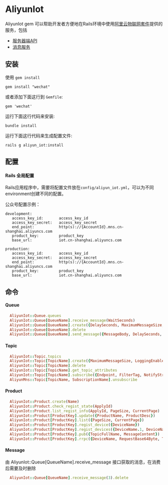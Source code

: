 AliyunIot
======

AliyunIot gem 可以帮助开发者方便地在Rails环境中使用[阿里云物联网套件](https://help.aliyun.com/product/30520.html)提供的服务，包括

- [服务器端API](https://help.aliyun.com/document_detail/30557.html)
- [消息服务](https://help.aliyun.com/product/27412.html)

## 安装

使用 `gem install`

```
gem install "wechat"
```

或者添加下面这行到 `Gemfile`:

```
gem 'wechat'
```

运行下面这行代码来安装:

```console
bundle install
```

运行下面这行代码来生成配置文件:

```console
rails g aliyun_iot:install
```

## 配置

#### Rails 全局配置
Rails应用程序中，需要将配置文件放在`config/aliyun_iot.yml`，可以为不同environment创建不同的配置。

公众号配置示例：

```
development:
   access_key_id:       access_key_id
   access_key_secret:   access_key_secret
   end_point:           http(s)://{AccountId}.mns.cn-shanghai.aliyuncs.com
   product_key:         product_key
   base_url:            iot.cn-shanghai.aliyuncs.com

production:
   access_key_id:       access_key_id
   access_key_secret:   access_key_secret
   end_point:           http(s)://{AccountId}.mns.cn-shanghai.aliyuncs.com
   product_key:         product_key
   base_url:            iot.cn-shanghai.aliyuncs.com
```

## 命令

#### Queue

```ruby
  AliyunIot::Queue.queues                                                ## 列出所有队列
  AliyunIot::Queue[QueueName].receive_message(WaitSeconds)               ## 消费消息
  AliyunIot::Queue[QueueName].create({DelaySeconds, MaximumMessageSize, MessageRetentionPeriod, VisibilityTimeout, PollingWaitSeconds, LoggingEnabled})                                   ## 创建队列
  AliyunIot::Queue[QueueName].delete                                     ## 删除队列
  AliyunIot::Queue[QueueName].send_message({MessageBody, DelaySeconds, Priority})  ## 发送消息
```

#### Topic

```ruby
  AliyunIot::Topic.topics                                                ## 列出所有主题
  AliyunIot::Topic[TopicName].create({MaximumMessageSize, LoggingEnabled}) ## 创建主题
  AliyunIot::Topic[TopicName].delete                                     ## 删除主题
  AliyunIot::Topic[TopicName].get_topic_attributes                       ## 获取主题属性
  AliyunIot::Topic[TopicName].subscribe({Endpoint, FilterTag, NotifyStrategy, NotifyContentFormat}) ## 订阅主题
  AliyunMns::Topic[TopicName, SubscriptionName].unsubscribe              ## 取消订阅
```

#### Product

```ruby
  AliyunIot::Product.create(Name)                                        ## 创建产品
  AliyunIot::Product.check_regist_state(ApplyId)                         ## 批量查询注册状态
  AliyunIot::Product.list_regist_info(ApplyId, PageSize, CurrentPage)    ## 批量查询注册状态
  AliyunIot::Product[ProductKey].update({ProductName, ProductDesc})      ## 修改产品信息
  AliyunIot::Product[ProductKey].list({PageSize, CurrentPage})           ## 查询产品的设备列表
  AliyunIot::Product[ProductKey].regist_device({DeviceName})             ## 设备注册
  AliyunIot::Product[ProductKey].regist_devices({DeviceName.1, DeviceName.2 ....})    ## 批量注册设备
  AliyunIot::Product[ProductKey].pub({TopicFullName, MessageContent})    ## 发布消息到设备
  AliyunIot::Product[ProductKey].rrpc({DeviceName, RequestBase64Byte, Timeout}) ## 发消息给设备并同步返回响应
```

#### Message

由 AliyunIot::Queue[QueueName].receive_message 接口获取的消息，在消费后需要及时删除
```ruby
  AliyunIot::Queue[QueueName].receive_message(3).delete
```
